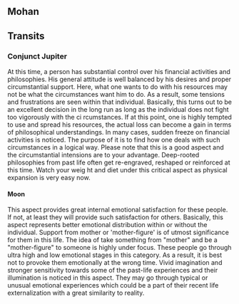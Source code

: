 ## Mohan
## Transits
### Conjunct Jupiter
At this time, a person has substantial control over his financial
activities and philosophies.  His general attitude is well balanced by
his desires and proper circumstantial support.  Here, what one
wants to do with his resources may not be what the circumstances want
him to do. As a result, some tensions and frustrations are seen
within that individual. Basically, this turns out to be an excellent
decision in the long run as long as the individual does not fight too
vigorously with the ci rcumstances.  If at this point, one is highly
tempted to use and spread his resources, the actual loss can become a
gain in terms of philosophical understandings. In many cases, sudden
freeze on financial activities is noticed.  The purpose of it is to
find how one deals with such circumstances in a logical way. Please
note that this is a good aspect and the circumstantial intensions are
to your advantage.  Deep-rooted philosophies from past life often get
re-engraved, reshaped or reinforced at this time.  Watch your weig ht
and diet under this critical aspect as physical expansion is very
easy now.

#### Moon
This aspect provides great internal emotional satisfaction for these people.  If not, at least they will provide such satisfaction for others.  Basically, this aspect represents better emotional distribution within or without the individual.  Support from mother or 'mother-figure' is of utmost significance for them in this life.  The idea of take something from "mother" and be a "mother-figure" to someone is highly under focus. These people go through ultra high and low emotional stages in this category. As a result, it is best not to provoke them emotionally at the wrong time.  Vivid imagination and stronger sensitivity towards some of the past-life experiences and their illumination is noticed in this aspect. They may go through typical or unusual emotional experiences which could be a part of their recent life externalization with a great similarity to reality. 

